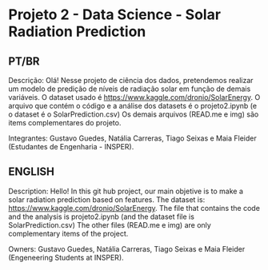 # Projeto 2  - Data Science - Solar Radiation Prediction

## PT/BR 

Descrição: Olá! Nesse projeto de ciência dos dados, pretendemos realizar um modelo de predição de níveis de radiação solar em função de demais variáveis. O dataset usado é https://www.kaggle.com/dronio/SolarEnergy. 
O arquivo que contém o código e a análise dos datasets é o projeto2.ipynb (e o dataset é o SolarPrediction.csv)
Os demais arquivos (READ.me e img) são items complementares do projeto. 

Integrantes: Gustavo Guedes, Natália Carreras, Tiago Seixas e Maia Fleider (Estudantes de Engenharia - INSPER).


## ENGLISH

Description: Hello! In this git hub project, our main objetive is to make a solar radiation prediction based on features. The dataset is: https://www.kaggle.com/dronio/SolarEnergy. The file that contains the code and the analysis is projeto2.ipynb (and the dataset file is SolarPrediction.csv)
The other files (READ.me e img) are only complementary items of the project.

Owners: Gustavo Guedes, Natália Carreras, Tiago Seixas e Maia Fleider (Engeneering Students at INSPER).
